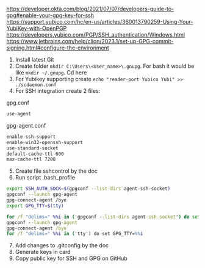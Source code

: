 https://developer.okta.com/blog/2021/07/07/developers-guide-to-gpg#enable-your-gpg-key-for-ssh  
https://support.yubico.com/hc/en-us/articles/360013790259-Using-Your-YubiKey-with-OpenPGP  
https://developers.yubico.com/PGP/SSH_authentication/Windows.html  
https://www.jetbrains.com/help/clion/2023.1/set-up-GPG-commit-signing.html#configure-the-environment  


1) Install latest Git
2) Create folder ```mkdir C:\Users\<User_name>\.gnupg```. For bash it would be like ```mkdir ~/.gnupg```. Cd here
3) For Yubikey supporting create ```echo "reader-port Yubico Yubi" >> ./scdaemon.conf```
4) For SSH integration create 2 files:  

gpg.conf
```txt
use-agent
```
gpg-agent.conf
```txt
enable-ssh-support
enable-win32-openssh-support
use-standard-socket
default-cache-ttl 600
max-cache-ttl 7200
```
5) Create file sshcontrol by the doc
6) Run script .bash_profile
```bash
export SSH_AUTH_SOCK=$(gpgconf --list-dirs agent-ssh-socket)
gpgconf --launch gpg-agent
gpg-connect-agent /bye
export GPG_TTY=$(tty)
```
```cmd
for /f "delims=" %%i in ('gpgconf --list-dirs agent-ssh-socket') do set SSH_AUTH_SOCK=%%i
gpgconf --launch gpg-agent
gpg-connect-agent /bye
for /f "delims=" %%i in ('tty') do set GPG_TTY=%%i
```
7) Add changes to .gitconfig by the doc
8) Generate keys in card
9) Copy public key for SSH and GPG on GitHub

